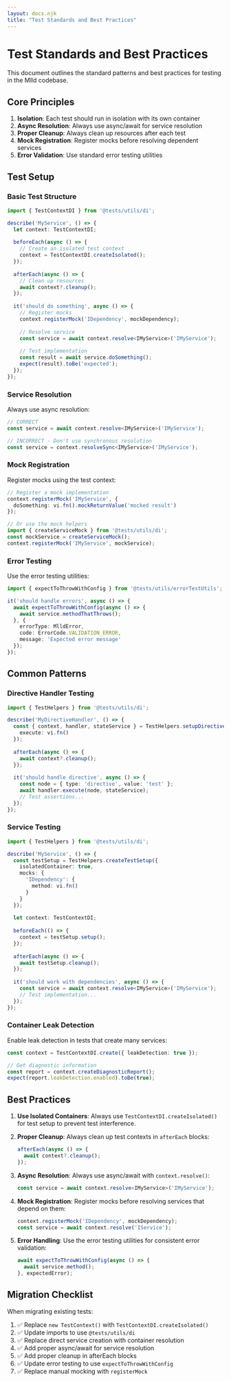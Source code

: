 ```yaml
---
layout: docs.njk
title: "Test Standards and Best Practices"
---
```


# Test Standards and Best Practices

This document outlines the standard patterns and best practices for testing in the Mlld codebase.

## Core Principles

1. **Isolation**: Each test should run in isolation with its own container
2. **Async Resolution**: Always use async/await for service resolution
3. **Proper Cleanup**: Always clean up resources after each test
4. **Mock Registration**: Register mocks before resolving dependent services
5. **Error Validation**: Use standard error testing utilities

## Test Setup

### Basic Test Structure

```typescript
import { TestContextDI } from '@tests/utils/di';

describe('MyService', () => {
  let context: TestContextDI;
  
  beforeEach(async () => {
    // Create an isolated test context
    context = TestContextDI.createIsolated();
  });
  
  afterEach(async () => {
    // Clean up resources
    await context?.cleanup();
  });
  
  it('should do something', async () => {
    // Register mocks
    context.registerMock('IDependency', mockDependency);
    
    // Resolve service
    const service = await context.resolve<IMyService>('IMyService');
    
    // Test implementation
    const result = await service.doSomething();
    expect(result).toBe('expected');
  });
});
```

### Service Resolution

Always use async resolution:

```typescript
// CORRECT
const service = await context.resolve<IMyService>('IMyService');

// INCORRECT - Don't use synchronous resolution
const service = context.resolveSync<IMyService>('IMyService');
```

### Mock Registration

Register mocks using the test context:

```typescript
// Register a mock implementation
context.registerMock('IMyService', {
  doSomething: vi.fn().mockReturnValue('mocked result')
});

// Or use the mock helpers
import { createServiceMock } from '@tests/utils/di';
const mockService = createServiceMock();
context.registerMock('IMyService', mockService);
```

### Error Testing

Use the error testing utilities:

```typescript
import { expectToThrowWithConfig } from '@tests/utils/errorTestUtils';

it('should handle errors', async () => {
  await expectToThrowWithConfig(async () => {
    await service.methodThatThrows();
  }, {
    errorType: MlldError,
    code: ErrorCode.VALIDATION_ERROR,
    message: 'Expected error message'
  });
});
```

## Common Patterns

### Directive Handler Testing

```typescript
import { TestHelpers } from '@tests/utils/di';

describe('MyDirectiveHandler', () => {
  const { context, handler, stateService } = TestHelpers.setupDirectiveTest({
    execute: vi.fn()
  });
  
  afterEach(async () => {
    await context?.cleanup();
  });
  
  it('should handle directive', async () => {
    const node = { type: 'directive', value: 'test' };
    await handler.execute(node, stateService);
    // Test assertions...
  });
});
```

### Service Testing

```typescript
import { TestHelpers } from '@tests/utils/di';

describe('MyService', () => {
  const testSetup = TestHelpers.createTestSetup({
    isolatedContainer: true,
    mocks: {
      'IDependency': {
        method: vi.fn()
      }
    }
  });
  
  let context: TestContextDI;
  
  beforeEach(() => {
    context = testSetup.setup();
  });
  
  afterEach(async () => {
    await testSetup.cleanup();
  });
  
  it('should work with dependencies', async () => {
    const service = await context.resolve<IMyService>('IMyService');
    // Test implementation...
  });
});
```

### Container Leak Detection

Enable leak detection in tests that create many services:

```typescript
const context = TestContextDI.create({ leakDetection: true });

// Get diagnostic information
const report = context.createDiagnosticReport();
expect(report.leakDetection.enabled).toBe(true);
```

## Best Practices

1. **Use Isolated Containers**: Always use `TestContextDI.createIsolated()` for test setup to prevent test interference.

2. **Proper Cleanup**: Always clean up test contexts in `afterEach` blocks:
   ```typescript
   afterEach(async () => {
     await context?.cleanup();
   });
   ```

3. **Async Resolution**: Always use async/await with `context.resolve()`:
   ```typescript
   const service = await context.resolve<IMyService>('IMyService');
   ```

4. **Mock Registration**: Register mocks before resolving services that depend on them:
   ```typescript
   context.registerMock('IDependency', mockDependency);
   const service = await context.resolve('IService');
   ```

5. **Error Handling**: Use the error testing utilities for consistent error validation:
   ```typescript
   await expectToThrowWithConfig(async () => {
     await service.method();
   }, expectedError);
   ```

## Migration Checklist

When migrating existing tests:

1. ✅ Replace `new TestContext()` with `TestContextDI.createIsolated()`
2. ✅ Update imports to use `@tests/utils/di`
3. ✅ Replace direct service creation with container resolution
4. ✅ Add proper async/await for service resolution
5. ✅ Add proper cleanup in afterEach blocks
6. ✅ Update error testing to use `expectToThrowWithConfig`
7. ✅ Replace manual mocking with `registerMock` 